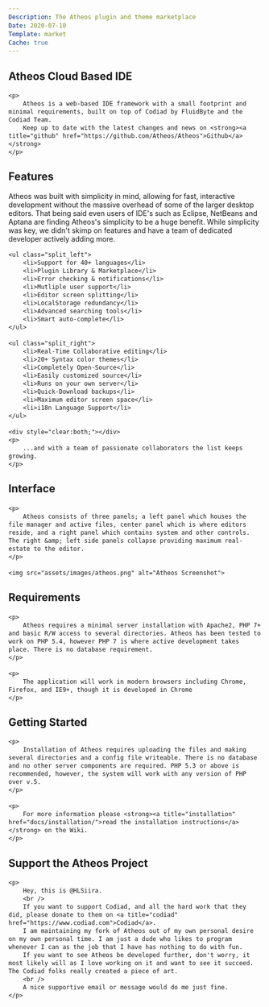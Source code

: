 ```yaml
---
Description: The Atheos plugin and theme marketplace
Date: 2020-07-10
Template: market
Cache: true
---
```

<section>
	<h1>Atheos Cloud Based IDE</h1>

	<p>
		Atheos is a web-based IDE framework with a small footprint and minimal requirements, built on top of Codiad by FluidByte and the Codiad Team.
		Keep up to date with the latest changes and news on <strong><a title="github" href="https://github.com/Atheos/Atheos">Github</a></strong>
	</p>
</section>
<section>
	<h2>Features</h2>
	<p>
		Atheos was built with simplicity in mind, allowing for fast, interactive development without the massive overhead of some of the larger desktop editors. That being said even users of IDE's
		such as Eclipse, NetBeans and Aptana are finding Atheos's simplicity to be a huge benefit. While simplicity was key, we didn't skimp on features and have a team of dedicated developer actively adding more.
	</p>

	<ul class="split_left">
		<li>Support for 40+ languages</li>
		<li>Plugin Library & Marketplace</li>
		<li>Error checking & notifications</li>
		<li>Mutliple user support</li>
		<li>Editor screen splitting</li>
		<li>LocalStorage redundancy</li>
		<li>Advanced searching tools</li>
		<li>Smart auto-complete</li>
	</ul>

	<ul class="split_right">
		<li>Real-Time Collaborative editing</li>
		<li>20+ Syntax color themes</li>
		<li>Completely Open-Source</li>
		<li>Easily customized source</li>
		<li>Runs on your own server</li>
		<li>Quick-Download backups</li>
		<li>Maximum editor screen space</li>
		<li>i18n Language Support</li>
	</ul>

	<div style="clear:both;"></div>
	<p>
		...and with a team of passionate collaborators the list keeps growing.
	</p>
</section>

<section>
	<h2>Interface</h2>

	<p>
		Atheos consists of three panels; a left panel which houses the file manager and active files, center panel which is where editors reside, and a right panel which contains system and other controls. The right &amp; left side panels collapse providing maximum real-estate to the editor.
	</p>

	<img src="assets/images/atheos.png" alt="Atheos Screenshot">
</section>

<section>
	<h2>Requirements</h2>

	<p>
		Atheos requires a minimal server installation with Apache2, PHP 7+ and basic R/W access to several directories. Atheos has been tested to work on PHP 5.4, however PHP 7 is where active development takes place. There is no database requirement.
	</p>

	<p>
		The application will work in modern browsers including Chrome, Firefox, and IE9+, though it is developed in Chrome
	</p>
</section>

<section>
	<h2>Getting Started</h2>

	<p>
		Installation of Atheos requires uploading the files and making several directories and a config file writeable. There is no database and no other server components are required. PHP 5.3 or above is recommended, however, the system will work with any version of PHP over v.5.
	</p>

	<p>
		For more information please <strong><a title="installation" href="docs/installation/">read the installation instructions</a></strong> on the Wiki.
	</p>
</section>

<section>
	<h2>Support the Atheos Project</h2>

	<p>
		Hey, this is @HLSiira.
		<br />
		If you want to support Codiad, and all the hard work that they did, please donate to them on <a title="codiad" href="https://www.codiad.com">Codiad</a>.
		I am maintaining my fork of Atheos out of my own personal desire on my own personal time. I am just a dude who likes to program whenever I can as the job that I have has nothing to do with fun.
		If you want to see Atheos be developed further, don't worry, it most likely will as I love working on it and want to see it succeed. The Codiad folks really created a piece of art.
		<br />
		A nice supportive email or message would do me just fine.
	</p>
</section>
